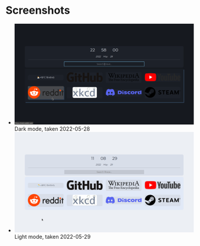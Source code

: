 # Screenshots

- ![Dark Mode](darkmode-2022-05-28.png)
Dark mode, taken 2022-05-28
- ![Light Mode](lightmode-2022-05-29.png)
Light mode, taken 2022-05-29
